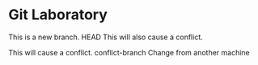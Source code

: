 # Git Laboratory
This is a new branch.
 HEAD
This will also cause a conflict.

This will cause a conflict.
 conflict-branch
Change from another machine
